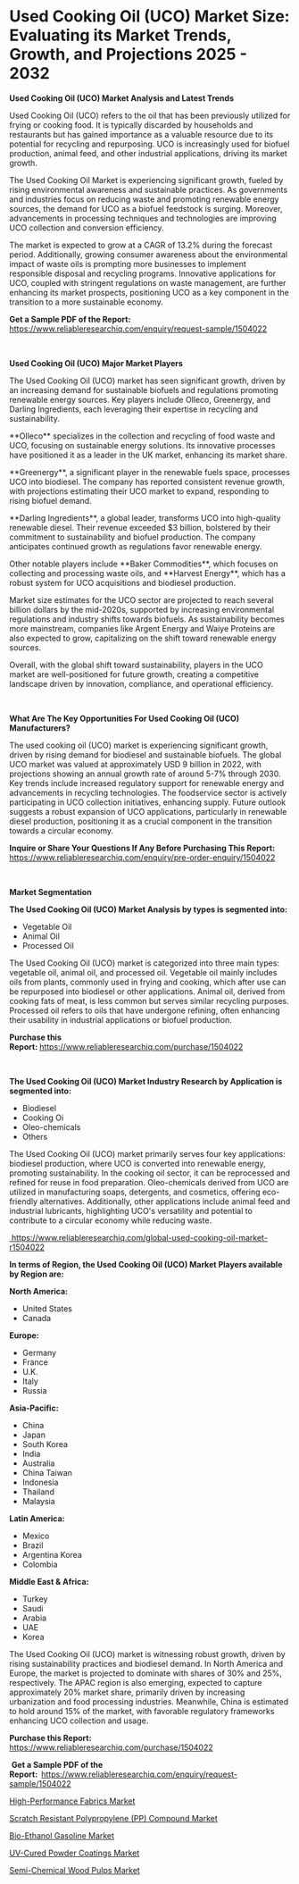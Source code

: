 <p><h1>Used Cooking Oil (UCO) Market Size: Evaluating its Market Trends, Growth, and Projections 2025 - 2032</h1></p><p><strong>Used Cooking Oil (UCO) Market Analysis and Latest Trends</strong></p>
<p><p>Used Cooking Oil (UCO) refers to the oil that has been previously utilized for frying or cooking food. It is typically discarded by households and restaurants but has gained importance as a valuable resource due to its potential for recycling and repurposing. UCO is increasingly used for biofuel production, animal feed, and other industrial applications, driving its market growth.</p><p>The Used Cooking Oil Market is experiencing significant growth, fueled by rising environmental awareness and sustainable practices. As governments and industries focus on reducing waste and promoting renewable energy sources, the demand for UCO as a biofuel feedstock is surging. Moreover, advancements in processing techniques and technologies are improving UCO collection and conversion efficiency.</p><p>The market is expected to grow at a CAGR of 13.2% during the forecast period. Additionally, growing consumer awareness about the environmental impact of waste oils is prompting more businesses to implement responsible disposal and recycling programs. Innovative applications for UCO, coupled with stringent regulations on waste management, are further enhancing its market prospects, positioning UCO as a key component in the transition to a more sustainable economy.</p></p>
<p><strong>Get a Sample PDF of the Report:&nbsp;</strong> <a href="https://www.reliableresearchiq.com/enquiry/request-sample/1504022?utm_campaign=1837&utm_medium=2&utm_source=Github&utm_content=ia&utm_term=02042025&utm_id=used-cooking-oil-uco">https://www.reliableresearchiq.com/enquiry/request-sample/1504022</a></p>
<p>&nbsp;</p>
<p><strong>Used Cooking Oil (UCO) Major Market Players</strong></p>
<p><p>The Used Cooking Oil (UCO) market has seen significant growth, driven by an increasing demand for sustainable biofuels and regulations promoting renewable energy sources. Key players include Olleco, Greenergy, and Darling Ingredients, each leveraging their expertise in recycling and sustainability.</p><p>**Olleco** specializes in the collection and recycling of food waste and UCO, focusing on sustainable energy solutions. Its innovative processes have positioned it as a leader in the UK market, enhancing its market share. </p><p>**Greenergy**, a significant player in the renewable fuels space, processes UCO into biodiesel. The company has reported consistent revenue growth, with projections estimating their UCO market to expand, responding to rising biofuel demand. </p><p>**Darling Ingredients**, a global leader, transforms UCO into high-quality renewable diesel. Their revenue exceeded $3 billion, bolstered by their commitment to sustainability and biofuel production. The company anticipates continued growth as regulations favor renewable energy.</p><p>Other notable players include **Baker Commodities**, which focuses on collecting and processing waste oils, and **Harvest Energy**, which has a robust system for UCO acquisitions and biodiesel production.</p><p>Market size estimates for the UCO sector are projected to reach several billion dollars by the mid-2020s, supported by increasing environmental regulations and industry shifts towards biofuels. As sustainability becomes more mainstream, companies like Argent Energy and Waiye Proteins are also expected to grow, capitalizing on the shift toward renewable energy sources.</p><p>Overall, with the global shift toward sustainability, players in the UCO market are well-positioned for future growth, creating a competitive landscape driven by innovation, compliance, and operational efficiency.</p></p>
<p>&nbsp;</p>
<p><strong>What Are The Key Opportunities For Used Cooking Oil (UCO) Manufacturers?</strong></p>
<p><p>The used cooking oil (UCO) market is experiencing significant growth, driven by rising demand for biodiesel and sustainable biofuels. The global UCO market was valued at approximately USD 9 billion in 2022, with projections showing an annual growth rate of around 5-7% through 2030. Key trends include increased regulatory support for renewable energy and advancements in recycling technologies. The foodservice sector is actively participating in UCO collection initiatives, enhancing supply. Future outlook suggests a robust expansion of UCO applications, particularly in renewable diesel production, positioning it as a crucial component in the transition towards a circular economy.</p></p>
<p><strong>Inquire or Share Your Questions If Any Before Purchasing This Report:</strong> <a href="https://www.reliableresearchiq.com/enquiry/pre-order-enquiry/1504022?utm_campaign=1837&utm_medium=2&utm_source=Github&utm_content=ia&utm_term=02042025&utm_id=used-cooking-oil-uco">https://www.reliableresearchiq.com/enquiry/pre-order-enquiry/1504022</a></p>
<p>&nbsp;</p>
<p><strong>Market Segmentation</strong></p>
<p><strong>The Used Cooking Oil (UCO) Market Analysis by types is segmented into:</strong></p>
<p><ul><li>Vegetable Oil</li><li>Animal Oil</li><li>Processed Oil</li></ul></p>
<p><p>The Used Cooking Oil (UCO) market is categorized into three main types: vegetable oil, animal oil, and processed oil. Vegetable oil mainly includes oils from plants, commonly used in frying and cooking, which after use can be repurposed into biodiesel or other applications. Animal oil, derived from cooking fats of meat, is less common but serves similar recycling purposes. Processed oil refers to oils that have undergone refining, often enhancing their usability in industrial applications or biofuel production.</p></p>
<p><strong>Purchase this Report:&nbsp;</strong><a href="https://www.reliableresearchiq.com/purchase/1504022?utm_campaign=1837&utm_medium=2&utm_source=Github&utm_content=ia&utm_term=02042025&utm_id=used-cooking-oil-uco">https://www.reliableresearchiq.com/purchase/1504022</a></p>
<p>&nbsp;</p>
<p><strong>The Used Cooking Oil (UCO) Market Industry Research by Application is segmented into:</strong></p>
<p><ul><li>Biodiesel</li><li>Cooking Oi</li><li>Oleo-chemicals</li><li>Others</li></ul></p>
<p><p>The Used Cooking Oil (UCO) market primarily serves four key applications: biodiesel production, where UCO is converted into renewable energy, promoting sustainability. In the cooking oil sector, it can be reprocessed and refined for reuse in food preparation. Oleo-chemicals derived from UCO are utilized in manufacturing soaps, detergents, and cosmetics, offering eco-friendly alternatives. Additionally, other applications include animal feed and industrial lubricants, highlighting UCO's versatility and potential to contribute to a circular economy while reducing waste.</p></p>
<p><a href="https://www.reliableresearchiq.com/global-used-cooking-oil-market-r1504022?utm_campaign=1837&utm_medium=2&utm_source=Github&utm_content=ia&utm_term=02042025&utm_id=used-cooking-oil-uco">&nbsp;https://www.reliableresearchiq.com/global-used-cooking-oil-market-r1504022</a></p>
<p><strong>In terms of Region, the Used Cooking Oil (UCO) Market Players available by Region are:</strong></p>
<p>
    <p> <strong> North America: </strong>
        <ul>
            <li>United States</li>
            <li>Canada</li>
        </ul>
        </p> 
    <p> <strong> Europe: </strong>
        <ul>
            <li>Germany</li>
            <li>France</li>
            <li>U.K.</li>
            <li>Italy</li>
            <li>Russia</li>
        </ul>
        </p> 
    <p> <strong> Asia-Pacific: </strong>
        <ul>
            <li>China</li>
            <li>Japan</li>
            <li>South Korea</li>
            <li>India</li>
            <li>Australia</li>
            <li>China Taiwan</li>
            <li>Indonesia</li>
            <li>Thailand</li>
            <li>Malaysia</li>
        </ul>
        </p> 
    <p> <strong> Latin America: </strong>
        <ul>
            <li>Mexico</li>
            <li>Brazil</li>
            <li>Argentina Korea</li>
            <li>Colombia</li>
        </ul>
        </p> 
    <p> <strong> Middle East & Africa: </strong>
        <ul>
            <li>Turkey</li>
            <li>Saudi</li>
            <li>Arabia</li>
            <li>UAE</li>
            <li>Korea</li>
        </ul>
    </p>
    </p>
<p><p>The Used Cooking Oil (UCO) market is witnessing robust growth, driven by rising sustainability practices and biodiesel demand. In North America and Europe, the market is projected to dominate with shares of 30% and 25%, respectively. The APAC region is also emerging, expected to capture approximately 20% market share, primarily driven by increasing urbanization and food processing industries. Meanwhile, China is estimated to hold around 15% of the market, with favorable regulatory frameworks enhancing UCO collection and usage.</p></p>
<p><strong>Purchase this Report: </strong><a href="https://www.reliableresearchiq.com/purchase/1504022?utm_campaign=1837&utm_medium=2&utm_source=Github&utm_content=ia&utm_term=02042025&utm_id=used-cooking-oil-uco">https://www.reliableresearchiq.com/purchase/1504022</a></p>
<p>&nbsp;<strong>Get a Sample PDF of the Report:&nbsp;&nbsp;</strong><a href="https://www.reliableresearchiq.com/enquiry/request-sample/1504022?utm_campaign=1837&utm_medium=2&utm_source=Github&utm_content=ia&utm_term=02042025&utm_id=used-cooking-oil-uco">https://www.reliableresearchiq.com/enquiry/request-sample/1504022</a></p>
<p><strong></strong></p>
<p><p><a href="https://github.com/laingragle95/Market-Research-Report-List-1/blob/main/high-performance-fabrics-market.md?utm_campaign=1837&utm_medium=2&utm_source=Github&utm_content=ia&utm_term=02042025&utm_id=used-cooking-oil-uco">High-Performance Fabrics Market</a></p><p><a href="https://github.com/mcveathuane2/Market-Research-Report-List-1/blob/main/scratch-resistant-polypropylene-pp-compound-market.md?utm_campaign=1837&utm_medium=2&utm_source=Github&utm_content=ia&utm_term=02042025&utm_id=used-cooking-oil-uco">Scratch Resistant Polypropylene (PP) Compound Market</a></p><p><a href="https://github.com/rakowpleetj1/Market-Research-Report-List-1/blob/main/bio-ethanol-gasoline-market.md?utm_campaign=1837&utm_medium=2&utm_source=Github&utm_content=ia&utm_term=02042025&utm_id=used-cooking-oil-uco">Bio-Ethanol Gasoline Market</a></p><p><a href="https://github.com/buenayankobl/Market-Research-Report-List-1/blob/main/uv-cured-powder-coatings-market.md?utm_campaign=1837&utm_medium=2&utm_source=Github&utm_content=ia&utm_term=02042025&utm_id=used-cooking-oil-uco">UV-Cured Powder Coatings Market</a></p><p><a href="https://github.com/uripeachrii/Market-Research-Report-List-1/blob/main/semi-chemical-wood-pulps-market.md?utm_campaign=1837&utm_medium=2&utm_source=Github&utm_content=ia&utm_term=02042025&utm_id=used-cooking-oil-uco">Semi-Chemical Wood Pulps Market</a></p></p>